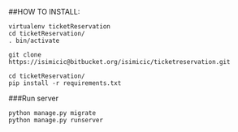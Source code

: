 ##HOW TO INSTALL:

````
virtualenv ticketReservation
cd ticketReservation/
. bin/activate

git clone https://isimicic@bitbucket.org/isimicic/ticketreservation.git

cd ticketReservation/
pip install -r requirements.txt
````

###Run server

````
python manage.py migrate    
python manage.py runserver
````
